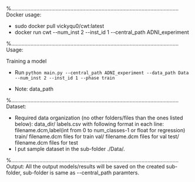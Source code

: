 %.................................................................................................................
Docker usage:
- sudo docker pull vickyqu0/cwt:latest
- docker run cwt --num_inst 2 --inst_id 1 --central_path ADNI_experiment



%.................................................................................................................
Usage:

Training a model
- Run `python main.py --central_path ADNI_experiment --data_path Data  --num_inst 2 --inst_id 1 --phase train`

- Note: data_path 

%.................................................................................................................
Dataset:
- Required data organization (no other folders/files than the ones listed below):
	data_dir/
		labels.csv with following format in each line:
			filename.dcm,label(int from 0 to num_classes-1 or float for regression)
		train/
			filename.dcm files for train
		val/
			filename.dcm files for val
		test/
			filename.dcm files for test
- I put sample dataset in the sub-folder ./Data/.

%.................................................................................................................
Output:
All the output models/results will be saved on the created sub-folder, sub-folder is same as --central_path paramters.
